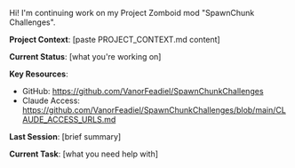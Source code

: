 Hi! I'm continuing work on my Project Zomboid mod "SpawnChunk Challenges". 

**Project Context**: [paste PROJECT_CONTEXT.md content]

**Current Status**: [what you're working on]

**Key Resources**: 
- GitHub: https://github.com/VanorFeadiel/SpawnChunkChallenges
- Claude Access: https://github.com/VanorFeadiel/SpawnChunkChallenges/blob/main/CLAUDE_ACCESS_URLS.md

**Last Session**: [brief summary]

**Current Task**: [what you need help with]